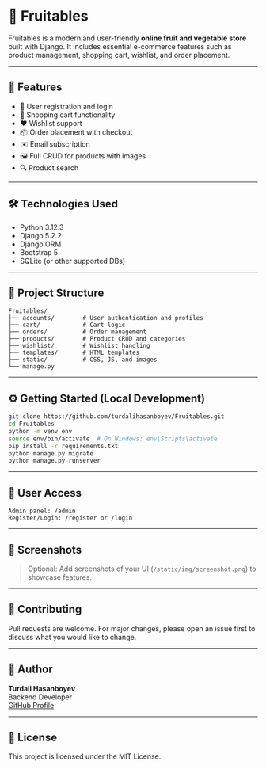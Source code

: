 # 🥝 Fruitables

Fruitables is a modern and user-friendly **online fruit and vegetable store** built with Django. It includes essential e-commerce features such as product management, shopping cart, wishlist, and order placement.

---

## 🚀 Features

- 🔐 User registration and login
- 🛒 Shopping cart functionality
- ❤️ Wishlist support
- 📦 Order placement with checkout
- ✉️ Email subscription
- 🖼️ Full CRUD for products with images
- 🔍 Product search

---

## 🛠 Technologies Used

- Python 3.12.3
- Django 5.2.2
- Django ORM
- Bootstrap 5
- SQLite (or other supported DBs)

---

## 📂 Project Structure

```
Fruitables/
├── accounts/        # User authentication and profiles
├── cart/            # Cart logic
├── orders/          # Order management
├── products/        # Product CRUD and categories
├── wishlist/        # Wishlist handling
├── templates/       # HTML templates
├── static/          # CSS, JS, and images
└── manage.py
```

---

## ⚙️ Getting Started (Local Development)

```bash
git clone https://github.com/turdalihasanboyev/Fruitables.git
cd Fruitables
python -m venv env
source env/bin/activate  # On Windows: env\Scripts\activate
pip install -r requirements.txt
python manage.py migrate
python manage.py runserver
```

---

## 👤 User Access

```text
Admin panel: /admin
Register/Login: /register or /login
```

---

## 📸 Screenshots

> Optional: Add screenshots of your UI (`/static/img/screenshot.png`) to showcase features.

---

## 🤝 Contributing

Pull requests are welcome. For major changes, please open an issue first to discuss what you would like to change.

---

## 📧 Author

**Turdali Hasanboyev**  
Backend Developer  
[GitHub Profile](https://github.com/turdalihasanboyev)

---

## 📝 License

This project is licensed under the MIT License.
